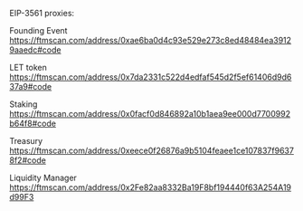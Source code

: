 EIP-3561 proxies:

Founding Event https://ftmscan.com/address/0xae6ba0d4c93e529e273c8ed48484ea39129aaedc#code

LET token https://ftmscan.com/address/0x7da2331c522d4edfaf545d2f5ef61406d9d637a9#code

Staking https://ftmscan.com/address/0x0facf0d846892a10b1aea9ee000d7700992b64f8#code

Treasury https://ftmscan.com/address/0xeece0f26876a9b5104feaee1ce107837f96378f2#code

Liquidity Manager https://ftmscan.com/address/0x2Fe82aa8332Ba19F8bf194440f63A254A19d99F3

